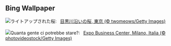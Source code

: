 ## Bing Wallpaper
![](https://www.bing.com/th?id=OHR.CherryBlossom2024_JA-JP4820412066_UHD.jpg&w=1000)ライトアップされた桜:&nbsp;&ensp;[目黒川沿いの桜, 東京 (© twomeows/Getty Images)](https://www.bing.com/th?id=OHR.CherryBlossom2024_JA-JP4820412066_UHD.jpg)
<br><br/>
![](https://www.bing.com/th?id=OHR.Milanbusinesscenter_IT-IT6797515629_UHD.jpg&w=1000)Quanta gente ci potrebbe stare?:&nbsp;&ensp;[Expo Business Center, Milano, Italia (© photovideostock/Getty Images)](https://www.bing.com/th?id=OHR.Milanbusinesscenter_IT-IT6797515629_UHD.jpg)
<br><br/>
